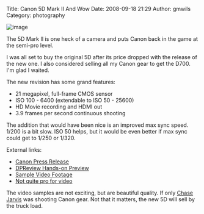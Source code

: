 Title: Canon 5D Mark II And Wow
Date: 2008-09-18 21:29
Author: gmwils
Category: photography

![image][]

The 5D Mark II is one heck of a camera and puts Canon back in the game
at the semi-pro level.

I was all set to buy the original 5D after its price dropped with the
release of the new one. I also considered selling all my Canon gear to
get the D700. I'm glad I waited.

The new revision has some grand features:

-   21 megapixel, full-frame CMOS sensor
-   ISO 100 - 6400 (extendable to ISO 50 - 25600)
-   HD Movie recording and HDMI out
-   3.9 frames per second continuous shooting

The addition that would have been nice is an improved max sync speed.
1/200 is a bit slow. ISO 50 helps, but it would be even better if max
sync could get to 1/250 or 1/320.

External links:

-   [Canon Press Release][]
-   [DPReview Hands-on Preview][]
-   [Sample Video Footage][]
-   [Not quite pro for video][]

The video samples are not exciting, but are beautiful quality. If only
[Chase Jarvis][] was shooting Canon gear. Not that it matters, the new
5D will sell by the truck load.

  [image]: /illustrations/20080917_loRes_5dmkii_3q.jpg
  [Canon Press Release]: http://www.usa.canon.com/templatedata/pressrelease/20080917_5dmkii.html
  [DPReview Hands-on Preview]: http://www.dpreview.com/previews/canoneos5dmarkII/
  [Sample Video Footage]: http://www.nicephotomag.com/the-latest/sample-hd-video-from-the-new-canon-5d-markii
  [Not quite pro for video]: http://prolost.blogspot.com/2008/09/so-close-canon.html
  [Chase Jarvis]: http://blog.chasejarvis.com/blog/2008/08/chase-jarvis-raw-advance-testing-nikon.html
